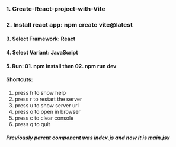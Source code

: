 ﻿### 1. Create-React-project-with-Vite

### 2. Install react app: npm create vite@latest

#### 3. Select Framework: React

#### 4. Select Variant: JavaScript

#### 5. Run: 01. npm install then 02. npm run dev

#### Shortcuts:

1.  press h to show help
2.  press r to restart the server
3.  press u to show server url
4.  press o to open in browser
5.  press c to clear console
6.  press q to quit

##### Previously parent component was index.js and now it is main.jsx

